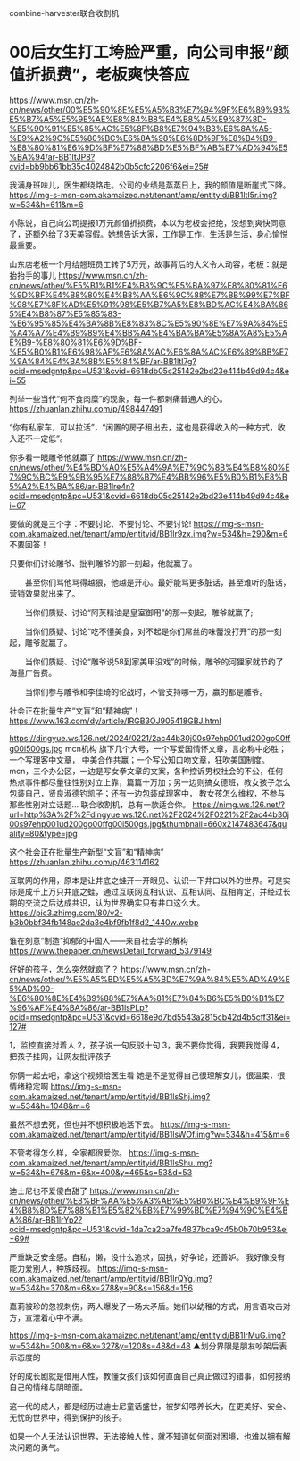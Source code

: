 combine-harvester联合收割机

# 00后女生打工垮脸严重，向公司申报“颜值折损费”，老板爽快答应
https://www.msn.cn/zh-cn/news/other/00%E5%90%8E%E5%A5%B3%E7%94%9F%E6%89%93%E5%B7%A5%E5%9E%AE%E8%84%B8%E4%B8%A5%E9%87%8D-%E5%90%91%E5%85%AC%E5%8F%B8%E7%94%B3%E6%8A%A5-%E9%A2%9C%E5%80%BC%E6%8A%98%E6%8D%9F%E8%B4%B9-%E8%80%81%E6%9D%BF%E7%88%BD%E5%BF%AB%E7%AD%94%E5%BA%94/ar-BB1ltJP8?cvid=bb9bb61bb35c4024842b0b5cfc2206f6&ei=25#

我满身班味儿，医生都绕路走。公司的业绩是蒸蒸日上，我的颜值是断崖式下降。
https://img-s-msn-com.akamaized.net/tenant/amp/entityid/BB1ltI5r.img?w=534&h=611&m=6

小陈说，自己向公司提报1万元颜值折损费，本以为老板会拒绝，没想到爽快同意了，还额外给了3天美容假。她想告诉大家，工作是工作，生活是生活，身心愉悦最重要。

山东店老板一个月给翘班员工转了5万元，故事背后的大义令人动容，老板：就是抬抬手的事儿
https://www.msn.cn/zh-cn/news/other/%E5%B1%B1%E4%B8%9C%E5%BA%97%E8%80%81%E6%9D%BF%E4%B8%80%E4%B8%AA%E6%9C%88%E7%BB%99%E7%BF%98%E7%8F%AD%E5%91%98%E5%B7%A5%E8%BD%AC%E4%BA%865%E4%B8%87%E5%85%83-%E6%95%85%E4%BA%8B%E8%83%8C%E5%90%8E%E7%9A%84%E5%A4%A7%E4%B9%89%E4%BB%A4%E4%BA%BA%E5%8A%A8%E5%AE%B9-%E8%80%81%E6%9D%BF-%E5%B0%B1%E6%98%AF%E6%8A%AC%E6%8A%AC%E6%89%8B%E7%9A%84%E4%BA%8B%E5%84%BF/ar-BB1ltI7g?ocid=msedgntp&pc=U531&cvid=6618db05c25142e2bd23e414b49d94c4&ei=55

列举一些当代“何不食肉糜”的现象，每一件都刺痛普通人的心。
https://zhuanlan.zhihu.com/p/498447491

“你有私家车，可以拉活”，“闲置的房子租出去，这也是获得收入的一种方式，收入还不一定低”。

你多看一眼雕爷他就赢了
https://www.msn.cn/zh-cn/news/other/%E4%BD%A0%E5%A4%9A%E7%9C%8B%E4%B8%80%E7%9C%BC%E9%9B%95%E7%88%B7%E4%BB%96%E5%B0%B1%E8%B5%A2%E4%BA%86/ar-BB1lre4n?ocid=msedgntp&pc=U531&cvid=6618db05c25142e2bd23e414b49d94c4&ei=67

要做的就是三个字：不要讨论、不要讨论、不要讨论!
https://img-s-msn-com.akamaized.net/tenant/amp/entityid/BB1lr9zx.img?w=534&h=290&m=6
不要回答！

只要你们讨论雕爷、批判雕爷的那一刻起，他就赢了。

　　甚至你们骂他骂得越狠，他越是开心。最好能骂更多脏话，甚至难听的脏话，营销效果就出来了。

　　当你们质疑、讨论“阿芙精油是皇室御用”的那一刻起，雕爷就赢了;

　　当你们质疑、讨论“吃不懂美食，对不起是你们屌丝的味蕾没打开”的那一刻起，雕爷就赢了。

　　当你们质疑、讨论“雕爷说58到家美甲没戏”的时候，雕爷的河狸家就节约了海量广告费。

　　当你们参与雕爷和李佳琦的论战时，不管支持哪一方，赢的都是雕爷。

社会正在批量生产“文盲”和“精神病”！
https://www.163.com/dy/article/IRGB3OJ905418GBJ.html

https://dingyue.ws.126.net/2024/0221/2ac44b30j00s97ehp001ud200go00ffg00i500gs.jpg
mcn机构
旗下几个大号，一个写爱国情怀文章，言必称中必胜；一个写理客中文章，
中美合作共赢；一个写公知口吻文章，狂吹美国制度。
mcn，三个办公区，一边是写女拳文章的文案，各种控诉男权社会的不公，任何热点事件都尽量往性别对立上靠，篇篇十万加；另一边则搞女德班，教女孩子怎么包装自己，贤良淑德钓凯子；还有一边包装成理客中，
教女孩怎么维权，不参与那些性别对立话题…
联合收割机，总有一款适合你。
https://nimg.ws.126.net/?url=http%3A%2F%2Fdingyue.ws.126.net%2F2024%2F0221%2F2ac44b30j00s97ehp001ud200go00ffg00i500gs.jpg&thumbnail=660x2147483647&quality=80&type=jpg

这个社会正在批量生产新型“文盲”和“精神病”
https://zhuanlan.zhihu.com/p/463114162

互联网的作用，原本是让井底之蛙开一开眼见、认识一下井口以外的世界。可是实际是成千上万只井底之蛙，通过互联网互相认识、互相认同、互相肯定，并经过长期的交流之后达成共识，认为世界确实只有井口这么大。
https://pic3.zhimg.com/80/v2-b3b0bbf34fb148ae2da3e4bf9fb1f8d2_1440w.webp

谁在刻意“制造”抑郁的中国人——来自社会学的解构
https://www.thepaper.cn/newsDetail_forward_5379149

好好的孩子，怎么突然就疯了？
https://www.msn.cn/zh-cn/news/other/%E5%A5%BD%E5%A5%BD%E7%9A%84%E5%AD%A9%E5%AD%90-%E6%80%8E%E4%B9%88%E7%AA%81%E7%84%B6%E5%B0%B1%E7%96%AF%E4%BA%86/ar-BB1lsPLp?ocid=msedgntp&pc=U531&cvid=6618e9d7bd5543a2815cb42d4b5cff31&ei=127#

1，监控直接对着人
2，孩子说一句反驳十句
3，我不要你觉得，我要我觉得
4，把孩子挂网，让网友批评孩子

你俩一起去吧，拿这个视频给医生看
她是不是觉得自己很理解女儿，很温柔，很情绪稳定啊
https://img-s-msn-com.akamaized.net/tenant/amp/entityid/BB1lsShj.img?w=534&h=1048&m=6

虽然不想去死，但也并不想积极地活下去。
https://img-s-msn-com.akamaized.net/tenant/amp/entityid/BB1lsWOf.img?w=534&h=415&m=6

不管考得怎么样，全家都很爱你。
https://img-s-msn-com.akamaized.net/tenant/amp/entityid/BB1lsShu.img?w=534&h=676&m=6&x=400&y=465&s=53&d=53

迪士尼也不爱傻白甜了
https://www.msn.cn/zh-cn/news/other/%E8%BF%AA%E5%A3%AB%E5%B0%BC%E4%B9%9F%E4%B8%8D%E7%88%B1%E5%82%BB%E7%99%BD%E7%94%9C%E4%BA%86/ar-BB1lrYp2?ocid=msedgntp&pc=U531&cvid=1da7ca2ba7fe4837bca9c45b0b70b953&ei=69#

严重缺乏安全感。自私，懒，没什么追求，固执，好争论，还善妒。
我好像没有能力爱别人，种族歧视。
https://img-s-msn-com.akamaized.net/tenant/amp/entityid/BB1lrQYg.img?w=534&h=370&m=6&x=278&y=90&s=156&d=156

嘉莉被珍的忽视刺伤，两人爆发了一场大矛盾。她们以幼稚的方式，用言语攻击对方，宣泄着心中不满。

https://img-s-msn-com.akamaized.net/tenant/amp/entityid/BB1lrMuG.img?w=534&h=300&m=6&x=327&y=120&s=48&d=48
▲划分界限是朋友吵架后表示态度的

好的成长剧就是借用人性，教懂女孩们该如何直面自己真正做过的错事，如何接纳自己的情绪与阴暗面。

这一代的成人，都是经历过迪士尼童话盛世，被梦幻喂养长大，在更美好、安全、无忧的世界中，得到保护的孩子。

如果一个人无法认识世界，无法接触人性，就不知道如何面对困境，也难以拥有解决问题的勇气。
